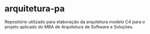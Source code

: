 # arquitetura-pa
Repositório utilizado para elaboração da arquitetura modelo C4 para o projeto aplicado do MBA de Arquitetura de Software e Soluções.
